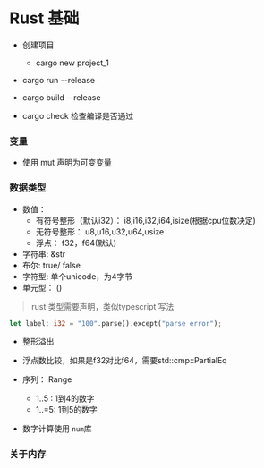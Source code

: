 # Rust 基础

* 创建项目
    * cargo new project_1

* cargo run --release
* cargo build --release
* cargo check 检查编译是否通过


### 变量
* 使用 mut 声明为可变变量

### 数据类型
* 数值： 
    * 有符号整形（默认i32）： i8,i16,i32,i64,isize(根据cpu位数决定)
    * 无符号整形： u8,u16,u32,u64,usize
    * 浮点： f32，f64(默认)
* 字符串: &str
* 布尔: true/ false
* 字符型: 单个unicode，为4字节
* 单元型： () 

> rust 类型需要声明，类似typescript 写法

```rust
let label: i32 = "100".parse().except("parse error");
```


* 整形溢出
* 浮点数比较，如果是f32对比f64，需要std::cmp::PartialEq

* 序列： Range
    * 1..5 : 1到4的数字
    * 1..=5: 1到5的数字

* 数字计算使用 `num`库


### 关于内存